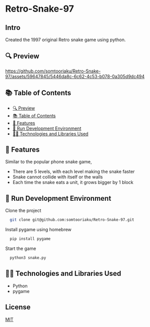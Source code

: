 # Retro-Snake-97


## Intro
Created the 1997 original Retro snake game using python.


## 🔍 Preview


https://github.com/somtooriaku/Retro-Snake-97/assets/59647845/5446da8c-6c62-4c53-b078-0a305d9dc494





## 📚 Table of Contents

- [🔍 Preview](#-preview)
- [📚 Table of Contents](#-table-of-contents)
- [🚀 Features](#-features)
- [🔧 Run Development Environment](#run-development-environment)
- [👩‍💻 Technologies and Libraries Used](#-technologies-and-libraries-used)



## 🚀 Features

Similar to the popular phone snake game,

- There are 5 levels, with each level making the snake faster
- Snake cannot collide with itself or the walls
- Each time the snake eats a unit, it grows bigger by 1 block

## 🔧 Run Development Environment
Clone the project

```bash
  git clone git@github.com:somtooriaku/Retro-Snake-97.git
```

Install pygame using homebrew

```bash
  pip install pygame
```

Start the game

```bash
  python3 snake.py
```



## 👩‍💻 Technologies and Libraries Used

- Python
- pygame






## License

[MIT](https://choosealicense.com/licenses/mit/)

